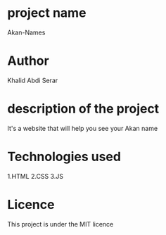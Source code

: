 # project name
Akan-Names
# Author
Khalid Abdi Serar
# description of the project
It's a website that will help you see your Akan name
# Technologies used
1.HTML
2.CSS
3.JS
# Licence
This project is under the MIT licence